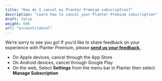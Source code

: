 ```yaml
---
title: "How do I cancel my Planter Premium subscription?"
description: "Learn how to cancel your Planter Premium subscription"
draft: false
weight: 606
url: "account/cancel"
---
```


We’re sorry to see you go! If you’d like to share feedback on your experience with Planter Premium, please [**send us your feedback.**](../../connect/contact-us/#send-feedback)

- On Apple devices, cancel through the App Store
- On Android devices, cancel through Google Play
- On the web, Select **Settings** from the menu bar in Planter then select **Manage Subscription**
